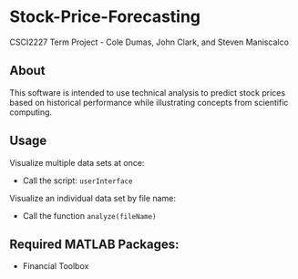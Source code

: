 # Stock-Price-Forecasting
CSCI2227 Term Project - Cole Dumas, John Clark, and Steven Maniscalco 

## About
This software is intended to use technical analysis to predict stock prices based on historical performance while illustrating concepts from scientific computing.

## Usage 
Visualize multiple data sets at once:<br >
- Call the script: ``` userInterface ```

Visualize an individual data set by file name:
- Call the function ``` analyze(fileName) ```

## Required MATLAB Packages:
- Financial Toolbox
